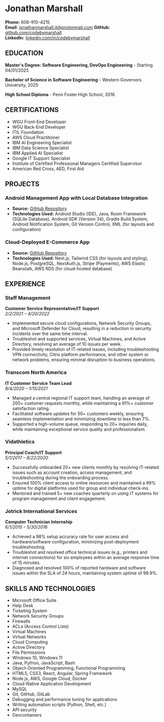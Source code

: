 # Jonathan Marshall

**Phone:** 606-910-4215  
**Email:** [jonathanmarshall.it@protonmail.com](mailto:jonathanmarshall.it@protonmail.com)
**GitHub:** [github.com/codebymarshall](https://github.com/codebymarshall)  
**LinkedIn:** [linkedin.com/in/codebymarshall](https://linkedin.com/in/codebymarshall)  

## EDUCATION

**Master's Degree: Software Engineering, DevOps Engineering**    - Starting 04/01/2025

**Bachelor of Science in Software Engineering**                   - Western Governors University, 2025  

**High School Diploma**                                                   - Penn Foster High School, 2016  

## CERTIFICATIONS

- WGU Front-End Developer
- WGU Back-End Developer
- ITIL Foundation
- AWS Cloud Practitioner
- IBM AI Engineering Specialist
- IBM Data Science Specialist
- IBM Applied AI Specialist
- Google IT Support Specialist
- Institute of Certified Professional Managers Certified Supervisor
- American Red Cross, AED, First Aid

## PROJECTS

### Android Management App with Local Database Integration

- **Source:** [GitHub Repository](https://github.com/codebymarshall/mobile-app)  
- **Technologies Used:** Android Studio (IDE), Java, Room Framework (SQLite Database), Android SDK (Version 34), Gradle Build System, Android Notification System, Git Version Control, XML (for layouts and configuration)

### Cloud-Deployed E-Commerce App

- **Source:** [GitHub Repository](https://github.com/codebymarshall/eccomerce-store)  
- **Technologies Used:** Next.js, Tailwind CSS (for layouts and styling), Node.js, PostgreSQL, NextAuth.js, Stripe (Payments), AWS Elastic Beanstalk, AWS RDS (for cloud-hosted database)

## EXPERIENCE

### Staff Management  

**Customer Service Representative/IT Support**  
*2/2/2021 – 4/20/2022*  

- Implemented secure cloud configurations, Network Security Groups, and Microsoft Defender for Cloud, resulting in a reduction in security incidents over the same time interval.
- Troubleshot and supported services, Virtual Machines, and Active Directory, resolving an average of 10 issues per week.
- Provided timely resolution of IT-related issues, including troubleshooting VPN connectivity, Citrix platform performance, and other system or network problems, ensuring minimal disruption to business operations.

### Transcom North America  

**IT Customer Service Team Lead**  
*9/4/2020 – 1/15/2021*  

- Managed a central regional IT support team, handling an average of 200+ customer requests monthly, while maintaining a 91%+ customer satisfaction rating.
- Facilitated software updates for 50+ customers weekly, ensuring seamless implementation and minimizing downtime to less than 7%.
- Supported a high-volume queue, responding to 20+ inquiries daily, while maintaining exceptional service quality and professionalism.

### Vidathletics  

**Principal Coach/IT Support**  
*5/1/2017 – 8/22/2020*  

- Successfully onboarded 20+ new clients monthly by resolving IT-related issues such as account creation, access management, and troubleshooting during the onboarding process.
- Ensured 100% client access to online resources and maintained a 99% uptime for digital platforms used for group and individual check-ins.
- Mentored and trained 5+ new coaches quarterly on using IT systems for program management and client engagement.

### Jotrick International Services  

**Computer Technician Internship**  
*6/1/2015 – 5/30/2016*  

- Achieved a 98% setup accuracy rate for user access and hardware/software configuration, minimizing post-deployment troubleshooting.
- Troubleshot and resolved office technical issues (e.g., printers and internet connections) for six employees within an average response time of 15 minutes.
- Diagnosed and resolved 100% of reported hardware and software issues within the SLA of 24 hours, maintaining system uptime of 99.9%.

## SKILLS AND TECHNOLOGIES

- Microsoft Office Suite
- Help Desk
- Ticketing System
- Network Security Groups
- Firewalls
- ACLs (Access Control Lists)
- Virtual Machines
- Virtual Networks
- Cloud Computing
- Active Directory
- File Permissions
- Windows 10, Windows 11
- Java, Python, JavaScript, Bash
- Object-Oriented Programming, Functional Programming
- HTML5, CSS3, React, Angular, Spring Framework
- Node.js, AWS, Google Cloud, Docker
- Cloud-Native Application Development
- MySQL
- Git, GitHub, GitLab
- Debugging and performance tuning for applications
- Writing automation scripts (Python, Shell, etc.)
- API security
- Devcontainers
